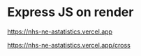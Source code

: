 # Express JS on render

https://nhs-ne-astatistics.vercel.app

https://nhs-ne-astatistics.vercel.app/cross
